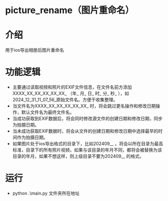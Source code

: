 # picture_rename（图片重命名）


# 介绍

用于ios导出相册后图片重命名

# 功能逻辑

- 主要通过读取视频和照片的EXIF文件信息，在文件名前方添加XXXX_XX_XX_XX_XX_XX_ （年_ 月_ 日_ 时_ 分_ 秒_ ），如2024_12_31_11_07_56_原始文件名。方便于收集整理。
- 当文件名为XXXX_XX_XX_XX_XX_XX_ 时，将会跳过更名操作和修改日期操作，默认文件名为最终文件名。
- 当成功获取到EXIF数据后，将会同时修改源文件的创建日期和修改日期，同步为拍摄日期。
- 当未成功获取EXIF数据时，将会从文件的创建日期和修改日期中选择最早的时间作为拍摄日期。
- 如果图片处于ios导出格式的目录下，比如202409__ ，将会以所在目录为最高标准，目录下的所有照片视频，如果与该目录的年月不同，都将会被替换为该目录的年月，如果不想这样，则上级目录不要为202409__ 的格式。

# 运行

- python .\main.py 文件夹所在地址









